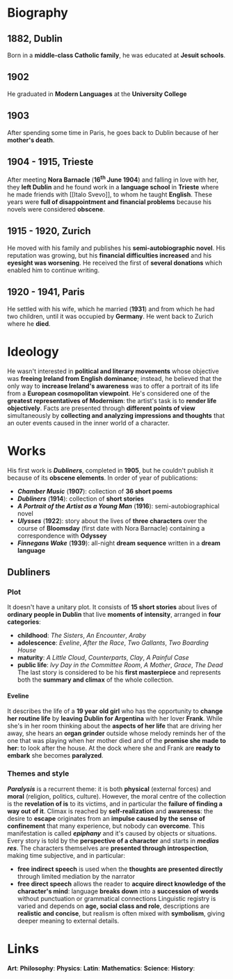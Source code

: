 # Biography
## 1882, Dublin
Born in a **middle-class Catholic family**, he was educated at **Jesuit schools**.
## 1902
He graduated in **Modern Languages** at the **University College**
## 1903
After spending some time in Paris, he goes back to Dublin because of her **mother's death**.
## 1904 - 1915, Trieste
After meeting **Nora Barnacle** (**16<sup><b>th</b></sup> June 1904**) and falling in love with her, they **left Dublin** and he found work in a **language school** in **Trieste** where he made friends with [[Italo Svevo]], to whom he taught **English**. These years were **full of disappointment and financial problems** because his novels were considered **obscene**.
## 1915 - 1920, Zurich
He moved with his family and publishes his **semi-autobiographic novel**. His reputation was growing, but his **financial difficulties increased** and his **eyesight was worsening**. He received the first of **several donations** which enabled him to continue writing.
## 1920 - 1941, Paris
He settled with his wife, which he married (**1931**) and from which he had two children, until it was occupied by **Germany**. He went back to Zurich where he **died**.
# Ideology
He wasn't interested in **political and literary movements** whose objective was **freeing Ireland from English dominance**; instead, he believed that the only way to **increase Ireland's awareness** was to offer a portrait of its life from a **European cosmopolitan viewpoint**.
He's considered one of the **greatest representatives of Modernism**: the artist's task is to **render life objectively**. Facts are presented through **different points of view** simultaneously by **collecting and analyzing impressions and thoughts** that an outer events caused in the inner world of a character.
# Works
His first work is ***Dubliners***, completed in **1905**, but he couldn't publish it because of its **obscene elements**. In order of year of publications:
- ***Chamber Music*** (**1907**): collection of **36 short poems**
- ***Dubliners*** (**1914**): collection of **short stories**
- ***A Portrait of the Artist as a Young Man*** (**1916**): semi-autobiographical novel
- ***Ulysses*** (**1922**): story about the lives of **three characters** over the course of **Bloomsday** (first date with Nora Barnacle) containing a correspondence with **Odyssey**
- ***Finnegans Wake*** (**1939**): all-night **dream sequence** written in a **dream language**
## Dubliners
### Plot
It doesn't have a unitary plot. It consists of **15 short stories** about lives of **ordinary people in Dublin** that live **moments of intensity**, arranged in **four categories**:
- **childhood**: *The Sisters*, *An Encounter*, *Araby*
- **adolescence**: *Eveline*, *After the Race*, *Two Gallants*, *Two Boarding House*
- **maturity**: *A Little Cloud*, *Counterparts*, *Clay*, *A Painful Case*
- **public life**: *Ivy Day in the Committee Room*, *A Mother*, *Grace*, *The Dead*
The last story is considered to be his **first masterpiece** and represents both the **summary and climax** of the whole collection.
#### Eveline
It describes the life of a **19 year old girl** who has the opportunity to **change her routine life** by **leaving Dublin for Argentina** with her lover **Frank**. While she's in her room thinking about the **aspects of her life** that are driving her away, she hears an **organ grinder** outside whose melody reminds her of the one that was playing when her mother died and of the **promise she made to her**: to look after the house. At the dock where she and Frank are **ready to embark** she becomes **paralyzed**.
### Themes and style
***Paralysis*** is a recurrent theme: it is both **physical** (external forces) and **moral** (religion, politics, culture). However, the moral centre of the collection is the **revelation of is** to its victims, and in particular the **failure of finding a way out of it**. Climax is reached by **self-realization** and **awareness**: the desire to **escape** originates from an **impulse caused by the sense of confinement** that many experience, but nobody can **overcome**. This manifestation is called ***epiphany*** and it's caused by objects or situations.
Every story is told by the **perspective of a character** and starts in ***medias res***. The characters themselves are **presented through introspection**, making time subjective, and in particular:
- **free indirect speech** is used when the **thoughts are presented directly** through limited mediation by the narrator
- **free direct speech** allows the reader to **acquire direct knowledge of the character's mind**: language **breaks down** into a **succession of words** without punctuation or grammatical connections
Linguistic registry is varied and depends on **age, social class and role**, descriptions are **realistic and concise**, but realism is often mixed with **symbolism**, giving deeper meaning to external details.
# Links
**Art**:
**Philosophy**:
**Physics**:
**Latin**:
**Mathematics**:
**Science**:
**History**:
